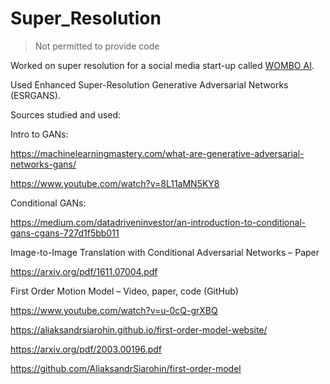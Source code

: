 # Super_Resolution

> Not permitted to provide code

Worked on super resolution for a social media start-up called [WOMBO AI](https://www.wombo.ai/).

Used Enhanced Super-Resolution Generative Adversarial Networks (ESRGANS).

Sources studied and used:

Intro to GANs:

https://machinelearningmastery.com/what-are-generative-adversarial-networks-gans/

https://www.youtube.com/watch?v=8L11aMN5KY8

Conditional GANs:

https://medium.com/datadriveninvestor/an-introduction-to-conditional-gans-cgans-727d1f5bb011

Image-to-Image Translation with Conditional Adversarial Networks – Paper

https://arxiv.org/pdf/1611.07004.pdf

First Order Motion Model – Video, paper, code (GitHub)

https://www.youtube.com/watch?v=u-0cQ-grXBQ

https://aliaksandrsiarohin.github.io/first-order-model-website/

https://arxiv.org/pdf/2003.00196.pdf

https://github.com/AliaksandrSiarohin/first-order-model
